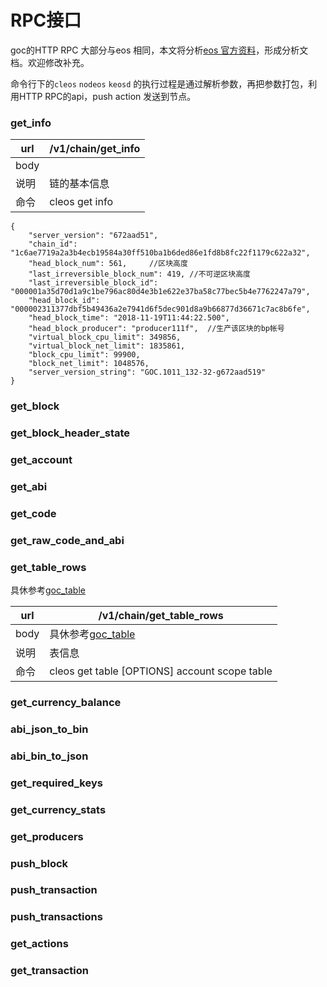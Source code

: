 # RPC接口



goc的HTTP RPC 大部分与eos 相同，本文将分析[eos 官方资料](https://developers.eos.io/eosio-nodeos/v1.4.0/reference)，形成分析文档。欢迎修改补充。

命令行下的`cleos`  `nodeos`  `keosd` 的执行过程是通过解析参数，再把参数打包，利用HTTP RPC的api，push action 发送到节点。

### get_info

| url  | /v1/chain/get_info |
| -------- | ------ |
| body |   |
|说明 | 链的基本信息 |
|命令 | cleos get info |


```
{
    "server_version": "672aad51",
    "chain_id": "1c6ae7719a2a3b4ecb19584a30ff510ba1b6ded86e1fd8b8fc22f1179c622a32",
    "head_block_num": 561,     //区块高度
    "last_irreversible_block_num": 419, //不可逆区块高度
    "last_irreversible_block_id": "000001a35d70d1a9c1be796ac80d4e3b1e622e37ba58c77bec5b4e7762247a79",
    "head_block_id": "000002311377dbf5b49436a2e7941d6f5dec901d8a9b66877d36671c7ac8b6fe",
    "head_block_time": "2018-11-19T11:44:22.500",
    "head_block_producer": "producer111f",  //生产该区块的bp帐号
    "virtual_block_cpu_limit": 349856,
    "virtual_block_net_limit": 1835861,
    "block_cpu_limit": 99900,
    "block_net_limit": 1048576,
    "server_version_string": "GOC.1011_132-32-g672aad519"
}
```


###  get_block

### get_block_header_state

### get_account

### get_abi

### get_code

### get_raw_code_and_abi

### get_table_rows

具休参考[goc_table]( ./goc_table/goc_table.md )

| url  | /v1/chain/get_table_rows |
| -------- | ------ |
| body | 具休参考[goc_table]( ./goc_table/goc_table.md )  |
|说明 | 表信息 |
|命令 | cleos get table [OPTIONS] account scope table |

### get_currency_balance

###  abi_json_to_bin

### abi_bin_to_json

### get_required_keys

### get_currency_stats

### get_producers

### push_block

### push_transaction

### push_transactions

### get_actions

### get_transaction